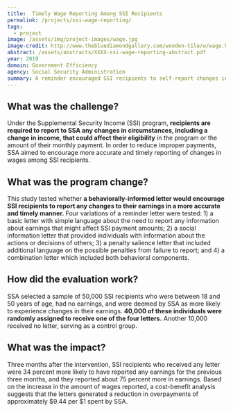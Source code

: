 ```yaml
---
title:  Timely Wage Reporting Among SSI Recipients
permalink: /projects/ssi-wage-reporting/
tags: 
  - project
image: /assets/img/project-images/wage.jpg
image-credit: http://www.thebluediamondgallery.com/wooden-tile/w/wage.html
abstract: /assets/abstracts/XXXX-ssi-wage-reporting-abstract.pdf
year: 2019
domain: Government Efficiency
agency: Social Security Administration
summary: A reminder encouraged SSI recipients to self-report changes in wages earlier, potentially reducing overpayment
---
```

## What was the challenge?

Under the Supplemental Security Income (SSI) program, **recipients are required to report to SSA any changes in circumstances, including a change in income, that could affect their eligibility** in the program or the amount of their monthly payment. In order to reduce improper payments, SSA aimed to encourage more accurate and timely reporting of changes in wages among SSI recipients.

## What was the program change?

This study tested whether **a behaviorally-informed letter would encourage SSI recipients to report any changes to their earnings in a more accurate and timely manner.** Four variations of a reminder letter were tested: 1) a basic letter with simple language about the need to report any information about earnings that might affect SSI payment amounts; 2) a social information letter that provided individuals with information about the actions or decisions of others; 3) a penalty salience letter that included additional language on the possible penalties from failure to report; and 4) a combination letter which included both behavioral components.

## How did the evaluation work?

SSA selected a sample of 50,000 SSI recipients who were between 18 and 50 years of age, had no earnings, and were deemed by SSA as more likely to experience changes in their earnings. **40,000 of these individuals were randomly assigned to receive one of the four letters.** Another 10,000 received no letter, serving as a control group.

## What was the impact?

Three months after the intervention, SSI recipients who received any letter were 34 percent  more likely to have reported any earnings for the previous three months, and they reported about 75 percent more in earnings. Based on the increase in the amount of wages reported, a cost-benefit analysis suggests that the letters generated a reduction in overpayments of approximately $9.44 per $1 spent by SSA.

